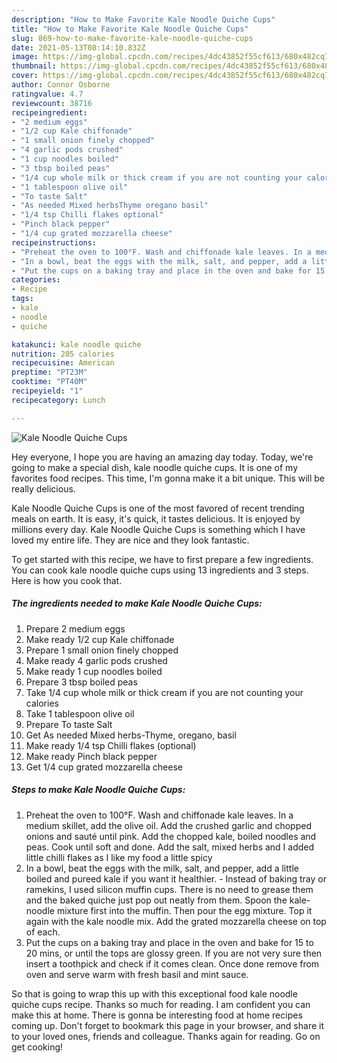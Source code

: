 ```yaml
---
description: "How to Make Favorite Kale Noodle Quiche Cups"
title: "How to Make Favorite Kale Noodle Quiche Cups"
slug: 869-how-to-make-favorite-kale-noodle-quiche-cups
date: 2021-05-13T08:14:10.832Z
image: https://img-global.cpcdn.com/recipes/4dc43852f55cf613/680x482cq70/kale-noodle-quiche-cups-recipe-main-photo.jpg
thumbnail: https://img-global.cpcdn.com/recipes/4dc43852f55cf613/680x482cq70/kale-noodle-quiche-cups-recipe-main-photo.jpg
cover: https://img-global.cpcdn.com/recipes/4dc43852f55cf613/680x482cq70/kale-noodle-quiche-cups-recipe-main-photo.jpg
author: Connor Osborne
ratingvalue: 4.7
reviewcount: 38716
recipeingredient:
- "2 medium eggs"
- "1/2 cup Kale chiffonade"
- "1 small onion finely chopped"
- "4 garlic pods crushed"
- "1 cup noodles boiled"
- "3 tbsp boiled peas"
- "1/4 cup whole milk or thick cream if you are not counting your calories"
- "1 tablespoon olive oil"
- "To taste Salt"
- "As needed Mixed herbsThyme oregano basil"
- "1/4 tsp Chilli flakes optional"
- "Pinch black pepper"
- "1/4 cup grated mozzarella cheese"
recipeinstructions:
- "Preheat the oven to 100°F. Wash and chiffonade kale leaves. In a medium skillet, add the olive oil. Add the crushed garlic and chopped onions and sauté until pink. Add the chopped kale, boiled noodles and peas. Cook until soft and done. Add the salt, mixed herbs and I added little chilli flakes as I like my food a little spicy"
- "In a bowl, beat the eggs with the milk, salt, and pepper, add a little boiled and pureed kale if you want it healthier. Instead of baking tray or ramekins, I used silicon muffin cups. There is no need to grease them and the baked quiche just pop out neatly from them. Spoon the kale-noodle mixture first into the muffin. Then pour the egg mixture. Top it again with the kale noodle mix. Add the grated mozzarella cheese on top of each."
- "Put the cups on a baking tray and place in the oven and bake for 15 to 20 mins, or until the tops are glossy green. If you are not very sure then insert a toothpick and check if it comes clean. Once done remove from oven and serve warm with fresh basil and mint sauce."
categories:
- Recipe
tags:
- kale
- noodle
- quiche

katakunci: kale noodle quiche 
nutrition: 205 calories
recipecuisine: American
preptime: "PT23M"
cooktime: "PT40M"
recipeyield: "1"
recipecategory: Lunch

---
```



![Kale Noodle Quiche Cups](https://img-global.cpcdn.com/recipes/4dc43852f55cf613/680x482cq70/kale-noodle-quiche-cups-recipe-main-photo.jpg)

Hey everyone, I hope you are having an amazing day today. Today, we're going to make a special dish, kale noodle quiche cups. It is one of my favorites food recipes. This time, I'm gonna make it a bit unique. This will be really delicious.



Kale Noodle Quiche Cups is one of the most favored of recent trending meals on earth. It is easy, it's quick, it tastes delicious. It is enjoyed by millions every day. Kale Noodle Quiche Cups is something which I have loved my entire life. They are nice and they look fantastic.


To get started with this recipe, we have to first prepare a few ingredients. You can cook kale noodle quiche cups using 13 ingredients and 3 steps. Here is how you cook that.

<!--inarticleads1-->

##### The ingredients needed to make Kale Noodle Quiche Cups:

1. Prepare 2 medium eggs
1. Make ready 1/2 cup Kale chiffonade
1. Prepare 1 small onion finely chopped
1. Make ready 4 garlic pods crushed
1. Make ready 1 cup noodles boiled
1. Prepare 3 tbsp boiled peas
1. Take 1/4 cup whole milk or thick cream if you are not counting your calories
1. Take 1 tablespoon olive oil
1. Prepare To taste Salt
1. Get As needed Mixed herbs-Thyme, oregano, basil
1. Make ready 1/4 tsp Chilli flakes (optional)
1. Make ready Pinch black pepper
1. Get 1/4 cup grated mozzarella cheese




<!--inarticleads2-->

##### Steps to make Kale Noodle Quiche Cups:

1. Preheat the oven to 100°F. Wash and chiffonade kale leaves. In a medium skillet, add the olive oil. Add the crushed garlic and chopped onions and sauté until pink. Add the chopped kale, boiled noodles and peas. Cook until soft and done. Add the salt, mixed herbs and I added little chilli flakes as I like my food a little spicy
1. In a bowl, beat the eggs with the milk, salt, and pepper, add a little boiled and pureed kale if you want it healthier. - Instead of baking tray or ramekins, I used silicon muffin cups. There is no need to grease them and the baked quiche just pop out neatly from them. Spoon the kale-noodle mixture first into the muffin. Then pour the egg mixture. Top it again with the kale noodle mix. Add the grated mozzarella cheese on top of each.
1. Put the cups on a baking tray and place in the oven and bake for 15 to 20 mins, or until the tops are glossy green. If you are not very sure then insert a toothpick and check if it comes clean. Once done remove from oven and serve warm with fresh basil and mint sauce.




So that is going to wrap this up with this exceptional food kale noodle quiche cups recipe. Thanks so much for reading. I am confident you can make this at home. There is gonna be interesting food at home recipes coming up. Don't forget to bookmark this page in your browser, and share it to your loved ones, friends and colleague. Thanks again for reading. Go on get cooking!
